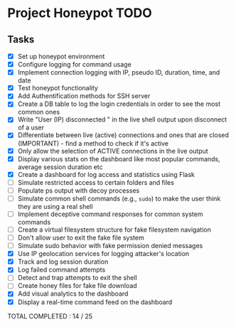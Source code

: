# Project Honeypot TODO

## Tasks
- [x] Set up honeypot environment 
- [x] Configure logging for command usage 
- [x] Implement connection logging with IP, pseudo ID, duration, time, and date 
- [x] Test honeypot functionality
- [x] Add Authentification methods for SSH server
- [x] Create a DB table to log the login credentials in order to see the most common ones 
- [x] Write "User (IP) disconnected " in the live shell output upon disconnect of a user 
- [x] Differentiate between live (active) connections and ones that are closed (IMPORTANT) - find a method to check if it's active
- [x] Only allow the selection of ACTIVE connections in the live output
- [x] Display various stats on the dashboard like most popular commands, average session duration etc
- [x] Create a dashboard for log access and statistics using Flask
- [ ] Simulate restricted access to certain folders and files
- [ ] Populate ps output with decoy processes
- [ ] Simulate common shell commands (e.g., `sudo`) to make the user think they are using a real shell
- [ ] Implement deceptive command responses for common system commands
- [ ] Create a virtual filesystem structure for fake filesystem navigation
- [ ] Don't allow user to exit the fake file system
- [ ] Simulate sudo behavior with fake permission denied messages
- [x] Use IP geolocation services for logging attacker's location 
- [x] Track and log session duration 
- [x] Log failed command attempts 
- [ ] Detect and trap attempts to exit the shell
- [ ] Create honey files for fake file download
- [x] Add visual analytics to the dashboard 
- [x] Display a real-time command feed on the dashboard 

TOTAL COMPLETED : 14 / 25

